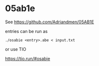 # 05ab1e

See https://github.com/Adriandmen/05AB1E

entries can be run as 

    ./osabie <entry>.abe < input.txt

or use TIO

https://tio.run/#osabie
